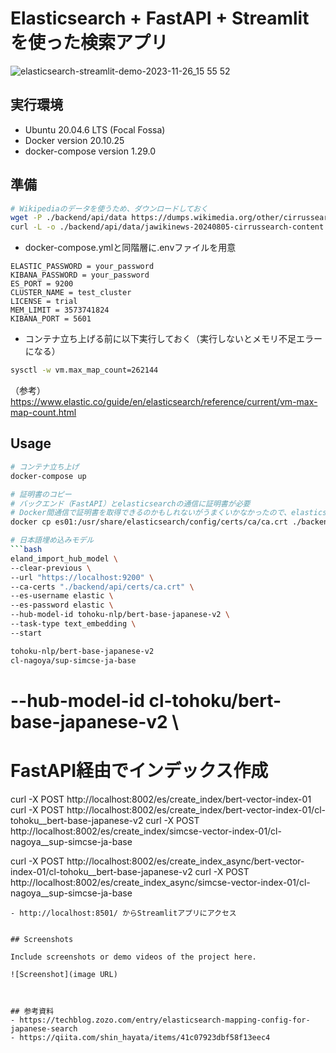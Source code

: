 # Elasticsearch + FastAPI + Streamlit を使った検索アプリ

![elasticsearch-streamlit-demo-2023-11-26_15 55 52](https://github.com/nukano0522/elasticsearch-fastapi-streamlit-app/assets/30750233/7edaaa27-62b5-4bd7-89c5-9c68e8710b9a)


## 実行環境
- Ubuntu 20.04.6 LTS (Focal Fossa)
- Docker version 20.10.25
- docker-compose version 1.29.0

## 準備

``` bash
# Wikipediaのデータを使うため、ダウンロードしておく
wget -P ./backend/api/data https://dumps.wikimedia.org/other/cirrussearch/current/jawikinews-20240805-cirrussearch-general.json.gz 
curl -L -o ./backend/api/data/jawikinews-20240805-cirrussearch-content.json.gz https://dumps.wikimedia.org/other/cirrussearch/current/jawikinews-20240805-cirrussearch-content.json.gz
```

- docker-compose.ymlと同階層に.envファイルを用意
``` env
ELASTIC_PASSWORD = your_password
KIBANA_PASSWORD = your_password
ES_PORT = 9200
CLUSTER_NAME = test_cluster
LICENSE = trial
MEM_LIMIT = 3573741824
KIBANA_PORT = 5601
```

- コンテナ立ち上げる前に以下実行しておく（実行しないとメモリ不足エラーになる）
``` bash
sysctl -w vm.max_map_count=262144
```
（参考） https://www.elastic.co/guide/en/elasticsearch/reference/current/vm-max-map-count.html


## Usage
``` bash
# コンテナ立ち上げ
docker-compose up

# 証明書のコピー
# バックエンド（FastAPI）とelasticsearchの通信に証明書が必要
# Docker間通信で証明書を取得できるのかもしれないがうまくいかなかったので、elasticsearchのコンテナからコピーして使用
docker cp es01:/usr/share/elasticsearch/config/certs/ca/ca.crt ./backend/api

# 日本語埋め込みモデル
```bash
eland_import_hub_model \
--clear-previous \
--url "https://localhost:9200" \
--ca-certs "./backend/api/certs/ca.crt" \
--es-username elastic \
--es-password elastic \
--hub-model-id tohoku-nlp/bert-base-japanese-v2 \
--task-type text_embedding \
--start

tohoku-nlp/bert-base-japanese-v2
cl-nagoya/sup-simcse-ja-base
```

# --hub-model-id cl-tohoku/bert-base-japanese-v2 \

# FastAPI経由でインデックス作成
curl -X POST http://localhost:8002/es/create_index/bert-vector-index-01
curl -X POST http://localhost:8002/es/create_index/bert-vector-index-01/cl-tohoku__bert-base-japanese-v2
curl -X POST http://localhost:8002/es/create_index/simcse-vector-index-01/cl-nagoya__sup-simcse-ja-base

curl -X POST http://localhost:8002/es/create_index_async/bert-vector-index-01/cl-tohoku__bert-base-japanese-v2
curl -X POST http://localhost:8002/es/create_index_async/simcse-vector-index-01/cl-nagoya__sup-simcse-ja-base
```
- http://localhost:8501/ からStreamlitアプリにアクセス


## Screenshots

Include screenshots or demo videos of the project here.

![Screenshot](image URL)



## 参考資料
- https://techblog.zozo.com/entry/elasticsearch-mapping-config-for-japanese-search
- https://qiita.com/shin_hayata/items/41c07923dbf58f13eec4




